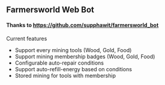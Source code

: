 ## Farmersworld Web Bot

#### Thanks to https://github.com/supphawit/farmersworld_bot

Current features

- Support every mining tools (Wood, Gold, Food)
- Support mining membership badges (Wood, Gold, Food)
- Configurable auto-repair conditions
- Support auto-refill-energy based on conditions
- Stored mining for tools with membership
